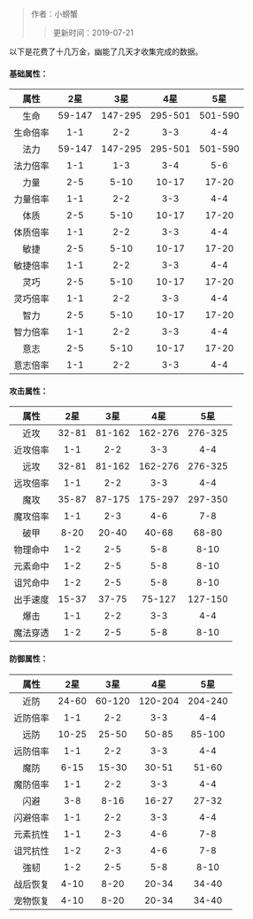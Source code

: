 > 作者：小螃蟹
>> 更新时间：2019-07-21

以下是花费了十几万金，幽能了几天才收集完成的数据。


#### 基础属性：

|   属性   |   2星   |   3星   |   4星   |   5星   |
| :------: | :-----: | :-----: | :-----: | :-----: |
| 生命     | 59-147  | 147-295 | 295-501 | 501-590 |
| 生命倍率 | 1-1     | 2-2     | 3-3     | 4-4     |
| 法力     | 59-147  | 147-295 | 295-501 | 501-590 |
| 法力倍率 | 1-1     | 1-3     | 3-4     | 5-6     |
| 力量     | 2-5     | 5-10    | 10-17   | 17-20   |
| 力量倍率 | 1-1     | 2-2     | 3-3     | 4-4     |
| 体质     | 2-5     | 5-10    | 10-17   | 17-20   |
| 体质倍率 | 1-1     | 2-2     | 3-3     | 4-4     |
| 敏捷     | 2-5     | 5-10    | 10-17   | 17-20   |
| 敏捷倍率 | 1-1     | 2-2     | 3-3     | 4-4     |
| 灵巧     | 2-5     | 5-10    | 10-17   | 17-20   |
| 灵巧倍率 | 1-1     | 2-2     | 3-3     | 4-4     |
| 智力     | 2-5     | 5-10    | 10-17   | 17-20   |
| 智力倍率 | 1-1     | 2-2     | 3-3     | 4-4     |
| 意志     | 2-5     | 5-10    | 10-17   | 17-20   |
| 意志倍率 | 1-1     | 2-2     | 3-3     | 4-4     |


#### 攻击属性：

|   属性   |   2星   |   3星   |   4星   |   5星   |
| :------: | :-----: | :-----: | :-----: | :-----: |
| 近攻     | 32-81   | 81-162  | 162-276 | 276-325 |
| 近攻倍率 | 1-1     | 2-2     | 3-3     | 4-4     |
| 远攻     | 32-81   | 81-162  | 162-276 | 276-325 |
| 远攻倍率 | 1-1     | 2-2     | 3-3     | 4-4     |
| 魔攻     | 35-87   | 87-175  | 175-297 | 297-350 |
| 魔攻倍率 | 1-1     | 2-3     | 4-6     | 7-8     |
| 破甲     | 8-20    | 20-40   | 40-68   | 68-80   |
| 物理命中 | 1-2     | 2-5     | 5-8     | 8-10    |
| 元素命中 | 1-2     | 2-5     | 5-8     | 8-10    |
| 诅咒命中 | 1-2     | 2-5     | 5-8     | 8-10    |
| 出手速度 | 15-37   | 37-75   | 75-127  | 127-150 |
| 爆击     | 1-1     | 2-2     | 3-3     | 4-4     |
| 魔法穿透 | 1-2     | 2-5     | 5-8     | 8-10    |


#### 防御属性：

|   属性   |   2星   |   3星   |   4星   |   5星   |
| :------: | :-----: | :-----: | :-----: | :-----: |
| 近防     | 24-60   | 60-120  | 120-204 | 204-240 |
| 近防倍率 | 1-1     | 2-2     | 3-3     | 4-4     |
| 远防     | 10-25   | 25-50   | 50-85   | 85-100  |
| 远防倍率 | 1-1     | 2-2     | 3-3     | 4-4     |
| 魔防     | 6-15    | 15-30   | 30-51   | 51-60   |
| 魔防倍率 | 1-1     | 2-2     | 3-3     | 4-4     |
| 闪避     | 3-8     | 8-16    | 16-27   | 27-32   |
| 闪避倍率 | 1-1     | 2-2     | 3-3     | 4-4     |
| 元素抗性 | 1-1     | 2-3     | 4-6     | 7-8     |
| 诅咒抗性 | 1-2     | 2-3     | 4-6     | 7-8     |
| 強韧     | 1-2     | 2-5     | 5-8     | 8-10    |
| 战后恢复 | 4-10    | 8-20    | 20-34   | 34-40   |
| 宠物恢复 | 4-10    | 8-20    | 20-34   | 34-40   |


<div id="gitalk-container"></div>
<link rel="stylesheet" href="https://unpkg.com/gitalk/dist/gitalk.css">
<script src="https://unpkg.com/gitalk@latest/dist/gitalk.min.js"></script> 
<script src="/empire/js/library.js"></script> 
<script type="text/javascript">setTitle("幽能范围值一览表");</script>
        